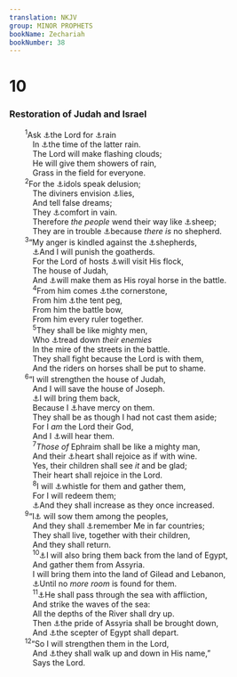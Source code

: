 ```yaml
---
translation: NKJV
group: MINOR PROPHETS
bookName: Zechariah 
bookNumber: 38
---
```


<div class="title"><h1>10</h1><h3>Restoration of Judah and Israel</h3></div>
<span class="verse xa_10_1">  <sup>1</sup>Ask <a data-toggle="tooltip" data-placement="bottom" title="(Jer. 14:22)">⚓</a>the Lord for <a data-toggle="tooltip" data-placement="bottom" title="(Deut. 11:13, 14)">⚓</a>rain<br/>   In <a data-toggle="tooltip" data-placement="bottom" title="(Joel 2:23)">⚓</a>the time of the latter rain.<br/>   The Lord will make flashing clouds;<br/>   He will give them showers of rain,<br/>   Grass in the field for everyone.<br/></span>
<span class="verse xa_10_2">  <sup>2</sup>For the <a data-toggle="tooltip" data-placement="bottom" title="Jer. 10:8">⚓</a>idols speak delusion;<br/>   The diviners envision <a data-toggle="tooltip" data-placement="bottom" title="Jer. 27:9; (Ezek. 13)">⚓</a>lies,<br/>   And tell false dreams;<br/>   They <a data-toggle="tooltip" data-placement="bottom" title="Job 13:4">⚓</a>comfort in vain.<br/>   Therefore <i>the</i> <i>people</i> wend their way like <a data-toggle="tooltip" data-placement="bottom" title="Jer. 50:6, 17">⚓</a>sheep;<br/>   They are in trouble <a data-toggle="tooltip" data-placement="bottom" title="Ezek. 34:5–8; Matt. 9:36; Mark 6:34">⚓</a>because <i>there</i> <i>is</i> no shepherd.<br/></span>
<span class="verse xa_10_3">  <sup>3</sup>“My anger is kindled against the <a data-toggle="tooltip" data-placement="bottom" title="Jer. 25:34–36; Ezek. 34:2; Zech. 11:17">⚓</a>shepherds,<br/>   <a data-toggle="tooltip" data-placement="bottom" title="Ezek. 34:17">⚓</a>And I will punish the goatherds.<br/>   For the Lord of hosts <a data-toggle="tooltip" data-placement="bottom" title="Luke 1:68">⚓</a>will visit His flock,<br/>   The house of Judah,<br/>   And <a data-toggle="tooltip" data-placement="bottom" title="Song 1:9">⚓</a>will make them as His royal horse in the battle.<br/></span>
<span class="verse xa_10_4">   <sup>4</sup>From him comes <a data-toggle="tooltip" data-placement="bottom" title="Is. 28:16">⚓</a>the cornerstone,<br/>   From him <a data-toggle="tooltip" data-placement="bottom" title="Is. 22:23">⚓</a>the tent peg,<br/>   From him the battle bow,<br/>   From him every ruler together.<br/></span>
<span class="verse xa_10_5">   <sup>5</sup>They shall be like mighty men,<br/>   Who <a data-toggle="tooltip" data-placement="bottom" title="Ps. 18:42">⚓</a>tread down <i>their</i> <i>enemies</i><br/>   In the mire of the streets in the battle.<br/>   They shall fight because the Lord is with them,<br/>   And the riders on horses shall be put to shame.<br/></span>
<span class="verse xa_10_6">  <sup>6</sup>“I will strengthen the house of Judah,<br/>   And I will save the house of Joseph.<br/>   <a data-toggle="tooltip" data-placement="bottom" title="Jer. 3:18; Ezek. 37:21">⚓</a>I will bring them back,<br/>   Because I <a data-toggle="tooltip" data-placement="bottom" title="Hos. 1:7; Zech. 1:16">⚓</a>have mercy on them.<br/>   They shall be as though I had not cast them aside;<br/>   For I <i>am</i> the Lord their God,<br/>   And I <a data-toggle="tooltip" data-placement="bottom" title="Zech. 13:9">⚓</a>will hear them.<br/></span>
<span class="verse xa_10_7">   <sup>7</sup><i>Those</i> <i>of</i> Ephraim shall be like a mighty man,<br/>   And their <a data-toggle="tooltip" data-placement="bottom" title="Ps. 104:15">⚓</a>heart shall rejoice as if with wine.<br/>   Yes, their children shall see <i>it</i> and be glad;<br/>   Their heart shall rejoice in the Lord.<br/></span>
<span class="verse xa_10_8">   <sup>8</sup>I will <a data-toggle="tooltip" data-placement="bottom" title="Is. 5:26">⚓</a>whistle for them and gather them,<br/>   For I will redeem them;<br/>   <a data-toggle="tooltip" data-placement="bottom" title="Is. 49:19; Ezek. 36:37; Zech. 2:4">⚓</a>And they shall increase as they once increased.<br/></span>
<span class="verse xa_10_9">  <sup>9</sup>“I<a data-toggle="tooltip" data-placement="bottom" title="Hos. 2:23">⚓</a> will sow them among the peoples,<br/>   And they shall <a data-toggle="tooltip" data-placement="bottom" title="Deut. 30:1">⚓</a>remember Me in far countries;<br/>   They shall live, together with their children,<br/>   And they shall return.<br/></span>
<span class="verse xa_10_10">   <sup>10</sup><a data-toggle="tooltip" data-placement="bottom" title="Is. 11:11; Hos. 11:11">⚓</a>I will also bring them back from the land of Egypt,<br/>   And gather them from Assyria.<br/>   I will bring them into the land of Gilead and Lebanon,<br/>   <a data-toggle="tooltip" data-placement="bottom" title="Is. 49:19, 20">⚓</a>Until no <i>more</i> <i>room</i> is found for them.<br/></span>
<span class="verse xa_10_11">   <sup>11</sup><a data-toggle="tooltip" data-placement="bottom" title="Is. 11:15">⚓</a>He shall pass through the sea with affliction,<br/>   And strike the waves of the sea:<br/>   All the depths of the River shall dry up.<br/>   Then <a data-toggle="tooltip" data-placement="bottom" title="Is. 14:25; Zeph. 2:13">⚓</a>the pride of Assyria shall be brought down,<br/>   And <a data-toggle="tooltip" data-placement="bottom" title="Ezek. 30:13">⚓</a>the scepter of Egypt shall depart.<br/></span>
<span class="verse xa_10_12">  <sup>12</sup>“So I will strengthen them in the Lord,<br/>   And <a data-toggle="tooltip" data-placement="bottom" title="Mic. 4:5">⚓</a>they shall walk up and down in His name,”<br/>   Says the Lord.<br/></span>
